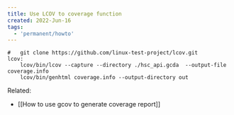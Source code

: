 ```yaml
---
title: Use LCOV to coverage function
created: 2022-Jun-16
tags:
  - 'permanent/howto'
---
```


```
#   git clone https://github.com/linux-test-project/lcov.git
lcov:
    lcov/bin/lcov --capture --directory ./hsc_api.gcda  --output-file coverage.info
    lcov/bin/genhtml coverage.info --output-directory out
```


Related:
- [[How to use gcov to generate coverage report]]